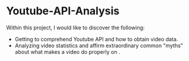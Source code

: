 # Youtube-API-Analysis

Within this project, I would like to discover the following: <br />
* Getting to comprehend Youtube API and how to obtain video data.<br />
* Analyzing video statistics and affirm extraordinary common "myths" about what makes a video do properly on .
